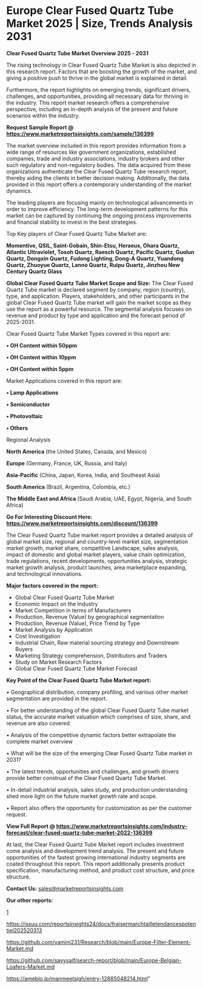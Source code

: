  # Europe Clear Fused Quartz Tube Market 2025 | Size, Trends Analysis 2031

<Strong> Clear Fused Quartz Tube Market Overview 2025 - 2031</strong>

The rising technology in Clear Fused Quartz Tube Market is also depicted in this research report. Factors that are boosting the growth of the market, and giving a positive push to thrive in the global market is explained in detail.

Furthermore, the report highlights on emerging trends, significant drivers, challenges, and opportunities, providing all necessary data for thriving in the industry. This report market research offers a comprehensive perspective, including an in-depth analysis of the present and future scenarios within the industry.

<strong>Request Sample Report @ <a href=https://www.marketreportsinsights.com/sample/136399>https://www.marketreportsinsights.com/sample/136399</a></strong>

The market overview included in this report provides information from a wide range of resources like government organizations, established companies, trade and industry associations, industry brokers and other such regulatory and non-regulatory bodies. The data acquired from these organizations authenticate the Clear Fused Quartz Tube research report, thereby aiding the clients in better decision making. Additionally, the data provided in this report offers a contemporary understanding of the market dynamics.

The leading players are focusing mainly on technological advancements in order to improve efficiency. The long-term development patterns for this market can be captured by continuing the ongoing process improvements and financial stability to invest in the best strategies.

Top Key players of Clear Fused Quartz Tube Market are:

<strong>Momentive, QSIL, Saint-Gobain, Shin-Etsu, Heraeus, Ohara Quartz, Atlantic Ultraviolet, Tosoh Quartz, Raesch Quartz, Pacific Quartz, Guolun Quartz, Dongxin Quartz, Fudong Lighting, Dong-A Quartz, Yuandong Quartz, Zhuoyue Quartz, Lanno Quartz, Ruipu Quartz, Jinzhou New Century Quartz Glass</strong>

<strong><b>Global Clear Fused Quartz Tube Market Scope and Size:</b></strong>
The Clear Fused Quartz Tube market is declared segment by company, region (country), type, and application. Players, stakeholders, and other participants in the global Clear Fused Quartz Tube market will gain the market scope as they use the report as a powerful resource. The segmental analysis focuses on revenue and product by type and application and the forecast period of 2025-2031.

Clear Fused Quartz Tube Market Types covered in this report are:

<strong>• OH Content within 50ppm

• OH Content within 10ppm

• OH Content within 5ppm</strong>

Market Applications covered in this report are:

<strong>• Lamp Applications

• Semiconductor

• Photovoltaic

• Others</strong> 

Regional Analysis

<strong>North America</strong> (the United States, Canada, and Mexico)

<strong>Europe</strong> (Germany, France, UK, Russia, and Italy)

<strong>Asia-Pacific</strong> (China, Japan, Korea, India, and Southeast Asia)

<strong>South America</strong> (Brazil, Argentina, Colombia, etc.)

<strong>The Middle East and Africa</strong> (Saudi Arabia, UAE, Egypt, Nigeria, and South Africa)

<strong>Go For Interesting Discount Here: <a href=https://www.marketreportsinsights.com/discount/136399>https://www.marketreportsinsights.com/discount/136399</a></strong>

The Clear Fused Quartz Tube market report provides a detailed analysis of global market size, regional and country-level market size, segmentation market growth, market share, competitive Landscape, sales analysis, impact of domestic and global market players, value chain optimization, trade regulations, recent developments, opportunities analysis, strategic market growth analysis, product launches, area marketplace expanding, and technological innovations.

<strong><b>Major factors covered in the report:</b></strong>
<ul>
  <li>Global Clear Fused Quartz Tube Market </li>
  <li>Economic Impact on the Industry</li>
  <li>Market Competition in terms of Manufacturers</li>
  <li>Production, Revenue (Value) by geographical segmentation</li>
  <li>Production, Revenue (Value), Price Trend by Type</li>
  <li>Market Analysis by Application</li>
  <li>Cost Investigation</li>
  <li>Industrial Chain, Raw material sourcing strategy and Downstream Buyers</li>
  <li>Marketing Strategy comprehension, Distributors and Traders</li>
  <li>Study on Market Research Factors</li>
  <li>Global Clear Fused Quartz Tube Market Forecast</li>
</ul>

<strong><b>Key Point of the Clear Fused Quartz Tube Market report:</b></strong>

• Geographical distribution, company profiling, and various other market segmentation are provided in the report.

• For better understanding of the global Clear Fused Quartz Tube market status, the accurate market valuation which comprises of size, share, and revenue are also covered.

• Analysis of the competitive dynamic factors better extrapolate the complete market overview

• What will be the size of the emerging Clear Fused Quartz Tube market in 2031?

• The latest trends, opportunities and challenges, and growth drivers provide better construal of the Clear Fused Quartz Tube Market.

• In-detail industrial analysis, sales study, and production understanding shed more light on the future market growth rate and scope.

• Report also offers the opportunity for customization as per the customer request.

<strong><b>View Full Report @ <a href=https://www.marketreportsinsights.com/industry-forecast/clear-fused-quartz-tube-market-2022-136399>https://www.marketreportsinsights.com/industry-forecast/clear-fused-quartz-tube-market-2022-136399</a></b></strong>


At last, the Clear Fused Quartz Tube Market report includes investment come analysis and development trend analysis. The present and future opportunities of the fastest growing international industry segments are coated throughout this report. This report additionally presents product specification, manufacturing method, and product cost structure, and price structure.

<strong>Contact Us:</strong>
sales@marketreportsinsights.com

<strong>Our other reports:</strong>

<a href=1>1</a>

<a href=https://issuu.com/reportsinsights24/docs/fraisermarchtailletendancespotentiel202520313>https://issuu.com/reportsinsights24/docs/fraisermarchtailletendancespotentiel202520313</a>

<a href=https://github.com/yamini231/Research/blob/main/Europe-Filter-Element-Market.md>https://github.com/yamini231/Research/blob/main/Europe-Filter-Element-Market.md</a>

<a href=https://github.com/sayysaif/search-report/blob/main/Europe-Belgian-Loafers-Market.md>https://github.com/sayysaif/search-report/blob/main/Europe-Belgian-Loafers-Market.md</a>

<a href=https://ameblo.jp/manmeetsigh/entry-12885048214.html>https://ameblo.jp/manmeetsigh/entry-12885048214.html</a>"
